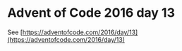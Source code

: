 # Advent of Code 2016 day 13

See [https://adventofcode.com/2016/day/13](https://adventofcode.com/2016/day/13)
